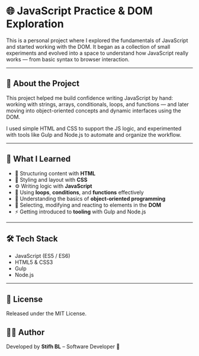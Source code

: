 # 🌐 JavaScript Practice & DOM Exploration

This is a personal project where I explored the fundamentals of JavaScript and started working with the DOM. It began as a collection of small experiments and evolved into a space to understand how JavaScript really works — from basic syntax to browser interaction.

---

## 🎯 About the Project

This project helped me build confidence writing JavaScript by hand: working with strings, arrays, conditionals, loops, and functions — and later moving into object-oriented concepts and dynamic interfaces using the DOM.

I used simple HTML and CSS to support the JS logic, and experimented with tools like Gulp and Node.js to automate and organize the workflow.

---

## 🧠 What I Learned

- 📄 Structuring content with **HTML**
- 🎨 Styling and layout with **CSS**
- ⚙️ Writing logic with **JavaScript**
- 🔁 Using **loops**, **conditions**, and **functions** effectively
- 🧱 Understanding the basics of **object-oriented programming**
- 🧭 Selecting, modifying and reacting to elements in the **DOM**
- ⚡ Getting introduced to **tooling** with Gulp and Node.js

---

## 🛠️ Tech Stack

- JavaScript (ES5 / ES6)
- HTML5 & CSS3
- Gulp
- Node.js

---

## 📄 License

Released under the MIT License.

## 🧑‍💻 Author

Developed by **Stifh BL** – Software Developer 🚀
